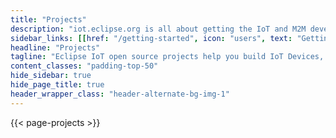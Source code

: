 ```yaml
---
title: "Projects"
description: "iot.eclipse.org is all about getting the IoT and M2M developers involved in what is happening in the different Eclipse projects"
sidebar_links: [[href: "/getting-started", icon: "users", text: "Getting Started"]]
headline: "Projects"
tagline: "Eclipse IoT open source projects help you build IoT Devices, Gateways (\"Smart Objects\"), Cloud backends, and more. Use the list below to find the project that's right for you."
content_classes: "padding-top-50"
hide_sidebar: true
hide_page_title: true
header_wrapper_class: "header-alternate-bg-img-1"
---
```


{{< page-projects >}}